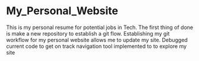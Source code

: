 # My_Personal_Website
This is my personal resume for potential jobs in Tech.
The first thing of done is make a new repository to establish a git flow.
Establishing my git workflow for my personal website allows me to update my site.
 Debugged current code to get on track
navigation tool implemented to to explore my site